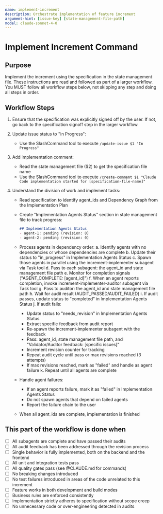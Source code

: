 ```yaml
---
name: implement-increment
description: Orchestrate implementation of feature increment
argument-hint: [issue-key] [state-management-file-path]
model: claude-sonnet-4-0
---
```


# Implement Increment Command

## Purpose

Implement the increment using the specification in the state management file.
These instructions are read and followed as part of a larger workflow.
You MUST follow all workflow steps below, not skipping any step and doing all steps in order.

## Workflow Steps

1. Ensure that the specification was explicitly signed off by the user. If not, go back to the specification signoff step in the larger workflow.

2. Update issue status to "In Progress":
   - Use the SlashCommand tool to execute `/update-issue $1 "In Progress"`

3. Add implementation comment:
   - Read the state management file ($2) to get the specification file name
   - Use the SlashCommand tool to execute `/create-comment $1 "Claude Code implementation started for [specification-file-name]"`

4. Understand the division of work and implement tasks:
    - Read specification to identify agent_ids and Dependency Graph from the Implementation Plan
    - Create "Implementation Agents Status" section in state management file to track progress:

      ```markdown
      ## Implementation Agents Status
      - agent-1: pending (revision: 0)
      - agent-2: pending (revision: 0)
      ```

    - Process agents in dependency order:
      a. Identify agents with no dependencies or whose dependencies are complete
      b. Update their status to "in_progress" in Implementation Agents Status
      c. Spawn those agents in parallel using the increment-implementer subagent via Task tool
      d. Pass to each subagent: the agent_id and state management file path
      e. Monitor for completion signals ("AGENT_COMPLETE: [agent_id]")
      f. When an agent reports completion, invoke increment-implementer-auditor subagent via Task tool
      g. Pass to auditor: the agent_id and state management file path
      h. Wait for audit result (AUDIT_PASSED/AUDIT_FAILED)
      i. If audit passes, update status to "completed" in Implementation Agents Status
      j. If audit fails:
         - Update status to "needs_revision" in Implementation Agents Status
         - Extract specific feedback from audit report
         - Re-spawn the increment-implementer subagent with the feedback
         - Pass: agent_id, state management file path, and "Validator/Auditor feedback: [specific issues]"
         - Increment revision counter for tracking
         - Repeat audit cycle until pass or max revisions reached (3 attempts)
         - If max revisions reached, mark as "failed" and handle as agent failure
      k. Repeat until all agents are complete
    - Handle agent failures:
      - If an agent reports failure, mark it as "failed" in Implementation Agents Status
      - Do not spawn agents that depend on failed agents
      - Report the failure chain to the user
    - When all agent_ids are complete, implementation is finished

## This part of the workflow is done when

- [ ] All subagents are complete and have passed their audits
- [ ] All audit feedback has been addressed through the revision process
- [ ] Single behavior is fully implemented, both on the backend and the frontend
- [ ] All unit and integration tests pass
- [ ] All quality gates pass (see @CLAUDE.md for commands)
- [ ] No breaking changes introduced
- [ ] No test failures introduced in areas of the code unrelated to this increment
- [ ] Feature works in both development and build modes
- [ ] Business rules are enforced consistently
- [ ] Implementation strictly adheres to specification without scope creep
- [ ] No unnecessary code or over-engineering detected in audits
